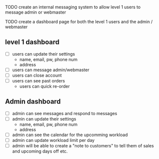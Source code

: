 TODO create an internal messaging system to allow level 1 users to message admin or webmaster

TODO create a dashboard page for both the level 1 users and the admin / webmaster
    
## level 1 dashboard
- [ ] users can update their settings
    - name, email, pw, phone num
    - address
- [ ] users can message admin/webmaster
- [ ] users can close account
- [ ] users can see past orders
    - users can quick re-order

## Admin dashboard
- [ ] admin can see messages and respond to messages
- [ ] admin can update their settings
    - name, email, pw, phone num
    - address
- [ ] admin can see the calendar for the upcomming workload
- [ ] admin can update workload limit per day
- [ ] admin will be able to create a "note to customers" to tell them of sales and upcoming days off etc. 
